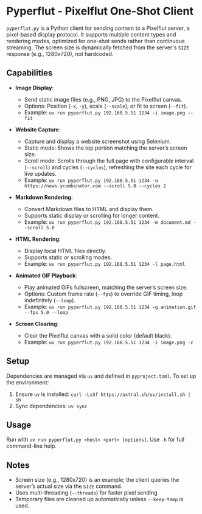 # Pyperflut - Pixelflut One-Shot Client

`pyperflut.py` is a Python client for sending content to a Pixelflut server, a pixel-based display protocol. It supports multiple content types and rendering modes, optimized for one-shot sends rather than continuous streaming. The screen size is dynamically fetched from the server's `SIZE` response (e.g., 1280x720), not hardcoded.

## Capabilities

- **Image Display**:
  - Send static image files (e.g., PNG, JPG) to the Pixelflut canvas.
  - Options: Position (`-x`, `-y`), scale (`--scale`), or fit to screen (`--fit`).
  - Example: `uv run pyperflut.py 192.168.5.51 1234 -i image.png --fit`

- **Website Capture**:
  - Capture and display a website screenshot using Selenium.
  - Static mode: Shows the top portion matching the server’s screen size.
  - Scroll mode: Scrolls through the full page with configurable interval (`--scroll`) and cycles (`--cycles`), refreshing the site each cycle for live updates.
  - Example: `uv run pyperflut.py 192.168.5.51 1234 -u https://news.ycombinator.com --scroll 5.0 --cycles 2`

- **Markdown Rendering**:
  - Convert Markdown files to HTML and display them.
  - Supports static display or scrolling for longer content.
  - Example: `uv run pyperflut.py 192.168.5.51 1234 -m document.md --scroll 5.0`

- **HTML Rendering**:
  - Display local HTML files directly.
  - Supports static or scrolling modes.
  - Example: `uv run pyperflut.py 192.168.5.51 1234 -l page.html`

- **Animated GIF Playback**:
  - Play animated GIFs fullscreen, matching the server’s screen size.
  - Options: Custom frame rate (`--fps`) to override GIF timing, loop indefinitely (`--loop`).
  - Example: `uv run pyperflut.py 192.168.5.51 1234 -g animation.gif --fps 5.0 --loop`

- **Screen Clearing**:
  - Clear the Pixelflut canvas with a solid color (default black).
  - Example: `uv run pyperflut.py 192.168.5.51 1234 -i image.png -c`

## Setup
Dependencies are managed via `uv` and defined in `pyproject.toml`. To set up the environment:

1. Ensure `uv` is installed: `curl -LsSf https://astral.sh/uv/install.sh | sh`
2. Sync dependencies: `uv sync`

## Usage
Run with `uv run pyperflut.py <host> <port> [options]`. Use `-h` for full command-line help.

## Notes
- Screen size (e.g., 1280x720) is an example; the client queries the server’s actual size via the `SIZE` command.
- Uses multi-threading (`--threads`) for faster pixel sending.
- Temporary files are cleaned up automatically unless `--keep-temp` is used.

